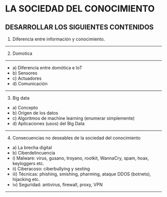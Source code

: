 #  LA SOCIEDAD DEL CONOCIMIENTO
## DESARROLLAR LOS SIGUIENTES CONTENIDOS

1) Diferencia entre información y conocimiento.
***
2) Domotica
 ***
* a) Diferencia entre domótica e IoT
* b) Sensores
* c) Actuadores
* d) Comunicación
***
3) Big data
* a) Concepto
* b) Origen de los datos
* c) Algoritmos de machine learning (enumerar simplemente)
* d) Aplicaciones (usos) del Big Data
 ***
4) Consecuencias no deseables de la sociedad del conocimiento
* a) La brecha digital
* b) Ciberdelincuencia
* i) Malware: virus, gusano, troyano, rootkit, WannaCry, spam, hoax, keyloggers etc. 
* ii) Ciberacoso: ciberbullying y sexting
* iii) Técnicas: phishing, smishing, pharming, ataque DDOS (botnets), hijacking etc.
* iv) Seguridad: antivirus, firewall, proxy, VPN

***

